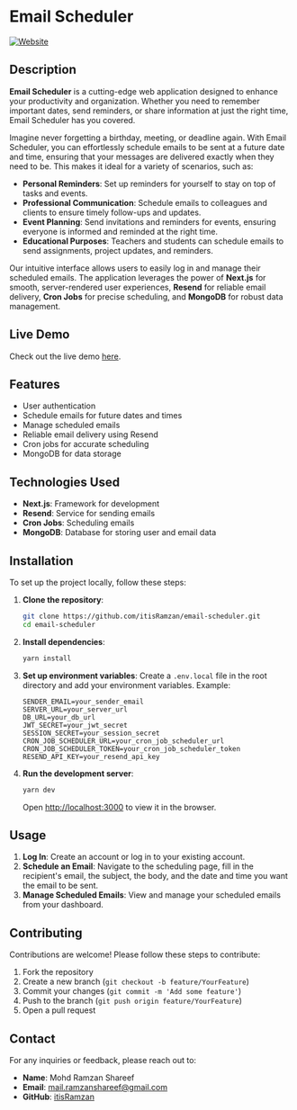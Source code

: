 # Email Scheduler

[![Website](https://img.shields.io/website?url=https%3A%2F%2Framzan-email-scheduler.vercel.app)](https://ramzan-email-scheduler.vercel.app)

## Description

**Email Scheduler** is a cutting-edge web application designed to enhance your productivity and organization. Whether you need to remember important dates, send reminders, or share information at just the right time, Email Scheduler has you covered. 

Imagine never forgetting a birthday, meeting, or deadline again. With Email Scheduler, you can effortlessly schedule emails to be sent at a future date and time, ensuring that your messages are delivered exactly when they need to be. This makes it ideal for a variety of scenarios, such as:

- **Personal Reminders**: Set up reminders for yourself to stay on top of tasks and events.
- **Professional Communication**: Schedule emails to colleagues and clients to ensure timely follow-ups and updates.
- **Event Planning**: Send invitations and reminders for events, ensuring everyone is informed and reminded at the right time.
- **Educational Purposes**: Teachers and students can schedule emails to send assignments, project updates, and reminders.

Our intuitive interface allows users to easily log in and manage their scheduled emails. The application leverages the power of **Next.js** for smooth, server-rendered user experiences, **Resend** for reliable email delivery, **Cron Jobs** for precise scheduling, and **MongoDB** for robust data management.

## Live Demo

Check out the live demo [here](https://ramzan-email-scheduler.vercel.app).

## Features

- User authentication
- Schedule emails for future dates and times
- Manage scheduled emails
- Reliable email delivery using Resend
- Cron jobs for accurate scheduling
- MongoDB for data storage

## Technologies Used

- **Next.js**: Framework for development
- **Resend**: Service for sending emails
- **Cron Jobs**: Scheduling emails
- **MongoDB**: Database for storing user and email data

## Installation

To set up the project locally, follow these steps:

1. **Clone the repository**:
    ```sh
    git clone https://github.com/itisRamzan/email-scheduler.git
    cd email-scheduler
    ```

2. **Install dependencies**:
    ```sh
    yarn install
    ```

3. **Set up environment variables**:
    Create a `.env.local` file in the root directory and add your environment variables. Example:
    ```env
    SENDER_EMAIL=your_sender_email
    SERVER_URL=your_server_url
    DB_URL=your_db_url
    JWT_SECRET=your_jwt_secret
    SESSION_SECRET=your_session_secret
    CRON_JOB_SCHEDULER_URL=your_cron_job_scheduler_url
    CRON_JOB_SCHEDULER_TOKEN=your_cron_job_scheduler_token
    RESEND_API_KEY=your_resend_api_key
    ```

4. **Run the development server**:
    ```sh
    yarn dev
    ```
    Open [http://localhost:3000](http://localhost:3000) to view it in the browser.

## Usage

1. **Log In**: Create an account or log in to your existing account.
2. **Schedule an Email**: Navigate to the scheduling page, fill in the recipient's email, the subject, the body, and the date and time you want the email to be sent.
3. **Manage Scheduled Emails**: View and manage your scheduled emails from your dashboard.

## Contributing

Contributions are welcome! Please follow these steps to contribute:

1. Fork the repository
2. Create a new branch (`git checkout -b feature/YourFeature`)
3. Commit your changes (`git commit -m 'Add some feature'`)
4. Push to the branch (`git push origin feature/YourFeature`)
5. Open a pull request

## Contact

For any inquiries or feedback, please reach out to:
- **Name**: Mohd Ramzan Shareef
- **Email**: mail.ramzanshareef@gmail.com
- **GitHub**: [itisRamzan](https://github.com/itisRamzan)
